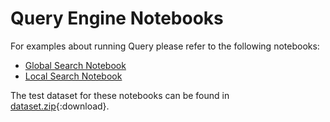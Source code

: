 # Query Engine Notebooks

For examples about running Query please refer to the following notebooks:

- [Global Search Notebook](../../examples_notebooks/global_search.ipynb)
- [Local Search Notebook](../../examples_notebooks/local_search.ipynb)

The test dataset for these notebooks can be found in [dataset.zip](../../data/operation_dulce/dataset.zip){:download}.